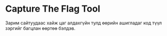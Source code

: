 # Capture The Flag Tool

Зарим сайтуудаас хайж цаг алдахгүйн тулд өөрийн ашигладаг код түүл зэргийг багцлан өөртөө бэлдэв.
